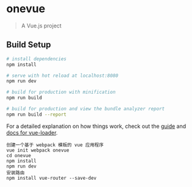 # onevue

> A Vue.js project

## Build Setup

``` bash
# install dependencies
npm install

# serve with hot reload at localhost:8080
npm run dev

# build for production with minification
npm run build

# build for production and view the bundle analyzer report
npm run build --report
```

For a detailed explanation on how things work, check out the [guide](http://vuejs-templates.github.io/webpack/) and [docs for vue-loader](http://vuejs.github.io/vue-loader).

````
创建一个基于 webpack 模板的 vue 应用程序
vue init webpack onevue
cd onevue
npm install
npm run dev
安装路由
npm install vue-router --save-dev
````